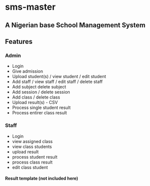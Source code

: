 # sms-master
## A Nigerian base School Management System

## Features
### Admin
- Login
- Give admission
- Upload student(s) / view student / edit student
- Add staff / view staff / edit staff / delete staff 
- Add subject delete subject
- Add session / delete session
- Add class / delete class
- Upload result(s) - CSV
- Process single student result 
- Process entirer class result

### Staff
- Login
- view assigned class
- view class students
- upload result
- process student result
- process class result
- edit class student

#### Result template (not included here)